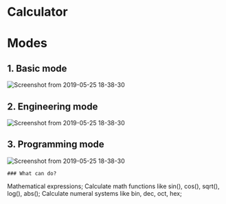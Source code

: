 # Calculator

# Modes

## 1. Basic mode
![Screenshot from 2019-05-25 18-38-30](https://user-images.githubusercontent.com/38331113/58371769-f653a700-7f1c-11e9-9e62-abdb76b23efa.png)

## 2. Engineering mode
![Screenshot from 2019-05-25 18-38-30](https://user-images.githubusercontent.com/38331113/58371769-f653a700-7f1c-11e9-9e62-abdb76b23efa.png)

## 3. Programming mode
![Screenshot from 2019-05-25 18-38-30](https://user-images.githubusercontent.com/38331113/58371769-f653a700-7f1c-11e9-9e62-abdb76b23efa.png)

```
### What can do?
```
Mathematical expressions;
Calculate math functions like sin(), cos(), sqrt(), log(), abs();
Calculate numeral systems like bin, dec, oct, hex;
```
